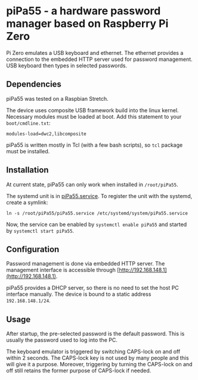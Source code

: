 # piPa55 - a hardware password manager based on Raspberry Pi Zero

Pi Zero emulates a USB keyboard and ethernet.
The ethernet provides a connection to the embedded HTTP server used for password management.
USB keyboard then types in selected passwords.

## Dependencies

piPa55 was tested on a Raspbian Stretch.

The device uses composite USB framework build into the linux kernel.
Necessary modules must be loaded at boot.
Add this statement to your `boot/cmdline.txt`:

```
modules-load=dwc2,libcomposite
```

piPa55 is written mostly in Tcl (with a few bash scripts), so `tcl` package must be installed.

## Installation

At current state, piPa55 can only work when installed in `/root/piPa55`.

The systemd unit is in [piPa55.service](./piPa55.service).
To register the unit with the systemd, create a symlink:
```
ln -s /root/piPa55/piPa55.service /etc/systemd/system/piPa55.service
```

Now, the service can be enabled by `systemctl enable piPa55` and started by `systemctl start piPa55`.

## Configuration

Password management is done via embedded HTTP server.
The management interface is accessible through [http://192.168.148.1](http://192.168.148.1).

piPa55 provides a DHCP server, so there is no need to set the host PC interface manually.
The device is bound to a static address `192.168.148.1/24`.

## Usage

After startup, the pre-selected password is the default password.
This is usually the password used to log into the PC.

The keyboard emulator is triggered by switching CAPS-lock on and off within 2 seconds.
The CAPS-lock key is not used by many people and this will give it a purpose.
Moreover, triggering by turning the CAPS-lock on and off still retains the former purpose of CAPS-lock if needed.
